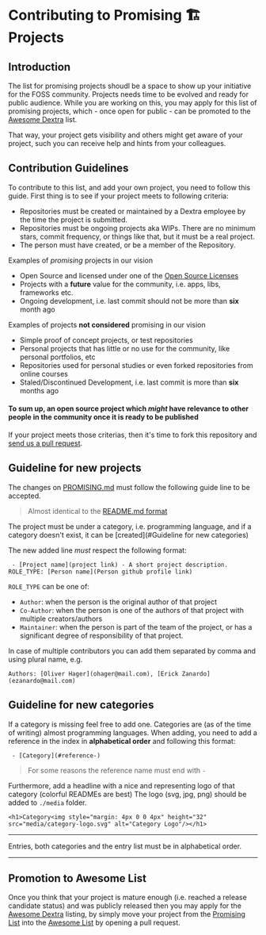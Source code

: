 # Contributing to Promising 🏗 Projects 

## Introduction

The list for promising projects shoudl be a space to show up your initiative for the FOSS community. Projects needs time to
be evolved and ready for public audience. While you are working on this, you may apply for this list of promising projects, 
which - once open for public - can be promoted to the [Awesome Dextra](./README.md) list.

That way, your project gets visibility and others might get aware of your project, such you can receive help and hints from
your colleagues.

## Contribution Guidelines

To contribute to this list, and add your own project, you need to follow this guide. First thing is to see if your project meets to following criteria:

 - Repositories must be created or maintained by a Dextra employee by the time the project is submitted.
 - Repositories must be ongoing projects aka WIPs. There are no minimum stars, commit frequency, or things like that, but it must be a real project. 
 - The person must have created, or be a member of the Repository.

Examples of *promising* projects in our vision

 - Open Source and licensed under one of the [Open Source Licenses](https://opensource.org/licenses)
 - Projects with a __future__ value for the community, i.e. apps, libs, frameworks etc.
 - Ongoing development, i.e. last commit should not be more than __six__ month ago
 
Examples of projects __not considered__ promising in our vision

 - Simple proof of concept projects, or test repositories
 - Personal projects that has little or no use for the community, like personal portfolios, etc
 - Repositories used for personal studies or even forked repositories from online courses
 - Staled/Discontinued Development, i.e. last commit is more than __six__ months ago 


#### To sum up, an open source project which _might_ have relevance to other people in the community once it is ready to be published

If your project meets those criterias, then it's time to fork this repository and [send us a pull request](https://docs.github.com/en/github/collaborating-with-issues-and-pull-requests/creating-a-pull-request).

## Guideline for new projects

The changes on [PROMISING.md](./PROMISING.md) must follow the following guide line to be accepted.

> Almost identical to the [README.md format](./README.md)

The project must be under a category, i.e. programming language, 
and if a category doesn't exist, it can be [created](#Guideline for new categories) 

The new added line _must_ respect the following format:

```
 - [Project name](project link) - A short project description. ROLE_TYPE: [Person name](Person github profile link)
```

`ROLE_TYPE` can be one of:
 - `Author`: when the person is the original author of that project
 - `Co-Author`: when the person is one of the authors of that project with multiple creators/authors
 - `Maintainer`: when the person is part of the team of the project, or has a significant degree of responsibility of that project.

In case of multiple contributors you can add them separated by comma and using plural name, e.g.
```
Authors: [Oliver Hager](ohager@mail.com), [Erick Zanardo](ezanardo@mail.com)
```

## Guideline for new categories 

If a category is missing feel free to add one. Categories are (as of the time of writing) almost programming languages.
When adding, you need to add a reference in the index  in __alphabetical order__  and following this format:

```
 - [Category](#reference-)  
```
> For some reasons the reference name must end with `-`

Furthermore, add a headline with a nice and representing logo of that category (colorful READMEs are best)
The logo (svg, jpg, png) should be added to `./media` folder.

```
<h1>Category<img style="margin: 4px 0 0 4px" height="32" src="media/category-logo.svg" alt="Category Logo"/></h1>
```

---

Entries, both categories and the entry list must be in alphabetical order.

---

## Promotion to Awesome List

Once you think that your project is mature enough (i.e. reached a release candidate status) and was publicly released 
then you may apply for the [Awesome Dextra](./README.md) listing, by simply move your project from the [Promising List](./PROMISING.md) 
into the [Awesome List](./README.md) by opening a pull request.
